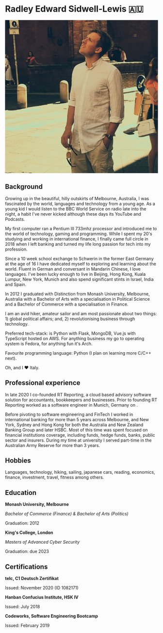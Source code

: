 # Radley Edward Sidwell-Lewis 🇦🇺

![about-author](../assets/about-author-001.jpeg)

## Background

Growing up in the beautiful, hilly outskirts of Melbourne, Australia, I was fascinated by the world, languages and technology from a young age. As a young kid I would listen to the BBC World Service on radio late into the night, a habit I've never kicked although these days its YouTube and Podcasts. 

My first computer ran a Pentium III 733mhz processor and introduced me to the world of technology, gaming and programming. While I spent my 20's studying and working in international finance, I finally came full circle in 2018 when I left banking and turned my life long passion for tech into my profession.

Since a 10 week school exchange to Schwerin in the former East Germany at the age of 16 I have dedicated myself to exploring and learning about the world. Fluent in German and conversant in Mandarin Chinese, I love languages. I've been lucky enough to live in Beijing, Hong Kong, Kuala Lumpur, New York, Munich and also spend significant stints in Israel, India and Spain. 

In 2012 I graduated with Distinction from Monash University, Melbourne, Australia with a Bachelor of Arts with a specialisation in Political Science and a Bachelor of Commerce with a specialisation in Finance. 

I am an avid hiker, amateur sailor and am most passionate about two things: 1) global political affairs; and, 2) revolutionising business through technology.

Preferred tech-stack: is Python with Flask, MongoDB, Vue.js with TypeScript hosted on AWS. For anything business my go to operating system is Fedora, for anything fun it's Arch.

Favourite programming language: Python (I plan on learning more C/C++ next).

Oh, and I ❤️ Italy.

## Professional experience

In late 2020 I co-founded RT Reporting, a cloud based advisory software solution for accountants, bookkeepers and businesses. Prior to founding RT Reporting worked as a software engineer in Munich, Germany on . 

Before pivoting to software engineering and FinTech I worked in international banking for more than 5 years across Melbourne, and New York, Sydney and Hong Kong for both the Australia and New Zealand Banking Group and later HSBC. Most of this time was spent focused on financial institutions coverage, including funds, hedge funds, banks, public sector and insurers. During my time at university I served part-time in the Australian Army Reserve for more than 3 years.

## Hobbies

Languages, technology, hiking, sailing, japanese cars, reading, economics, finance, investment, travel, fitness among others.

## Education

**Monash University, Melbourne**

*Bachelor of Commerce (Finance) & Bachelor of Arts (Politics)*

Graduation: 2012

**King's College, London**

*Masters of Advanced Cyber Security*

Graduation: due 2023

## Certifications

**telc, C1 Deutsch Zertifikat**

Issued: November 2020 (ID 1082171)

**Hanban Confucius Institute, HSK IV**

Issued: July 2018

**Codeworks, Software Engineering Bootcamp**

Issued: February 2019